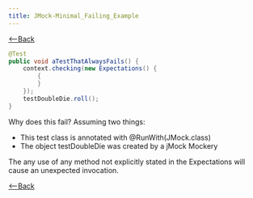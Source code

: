 ```yaml
---
title: JMock-Minimal_Failing_Example
---
```

[<--Back]({{site.pagesurl}}/TDD_Example_Catalog)

```java
@Test
public void aTestThatAlwaysFails() {
    context.checking(new Expectations() {
        {
        }
    });
    testDoubleDie.roll();
}
```

Why does this fail? Assuming two things:
* This test class is annotated with @RunWith(JMock.class)
* The object testDoubleDie was created by a jMock Mockery

The any use of any method not explicitly stated in the Expectations will cause an unexpected invocation.

[<--Back]({{site.pagesurl}}/TDD_Example_Catalog) 
